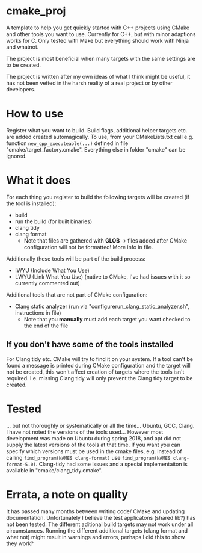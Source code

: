 
# cmake_proj

A template to help you get quickly started with C++ projects using CMake and other tools you want to use. Currently for C++, but with minor adaptions works for C. Only tested with Make but everything should work with Ninja and whatnot.

The project is most beneficial when many targets with the same settings are to be created.

The project is written after my own ideas of what I think might be useful, it has not been vetted in the harsh reality of a real project or by other developers.

# How to use

Register what you want to build. Build flags, additional helper targets etc. are added created automagically. To use, from your CMakeLists.txt call e.g. function `new_cpp_executeable(...)` defined in file "cmake/target_factory.cmake". Everything else in folder "cmake" can be ignored.

# What it does

For each thing you register to build the following targets will be created (if the tool is installed):

* build
* run the build (for built binaries)
* clang tidy
* clang format
  * Note that files are gathered with **GLOB** -> files added after CMake configuration will not be formatted! More info in file.

Additionally these tools will be part of the build process:

* IWYU (Include What You Use)
* LWYU (Link What You Use) (native to CMake, I've had issues with it so currently commented out)

Additional tools that are not part of CMake configuration:

* Clang static analyzer (run via "configurerun_clang_static_analyzer.sh", instructions in file)
  * Note that you **manually** must add each target you want checked to the end of the file

## If you don't have some of the tools installed

For Clang tidy etc. CMake will try to find it on your system. If a tool can't be found a message is printed during CMake configuration and the target will not be created, this won't affect creation of targets where the tools isn't required. I.e. missing Clang tidy will only prevent the Clang tidy target to be created.

# Tested

... but not thoroughly or systematically or all the time...
Ubuntu, GCC, Clang. I have not noted the versions of the tools used... However most development was made on Ubuntu during spring 2018, and apt did not supply the latest versions of the tools at that time. If you want you can specify which versions must be used in the cmake files, e.g. instead of calling `find_program(NAMES clang-format)` use `find_program(NAMES clang-format-5.0)`. Clang-tidy had some issues and a special implementaiton is available in "cmake/clang_tidy.cmake".

# Errata, a note on quality
It has passed many months between writing code/ CMake and updating documentation. Unfortunately I believe the test applicatons (shared lib?) has not been tested. The different aditional build targets may not work under all circumstances. Running the different additional targets (clang format and what not) might result in warnings and errors, perhaps I did this to show they work?
